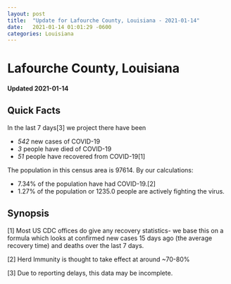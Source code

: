 ```yaml
---
layout: post
title:  "Update for Lafourche County, Louisiana - 2021-01-14"
date:   2021-01-14 01:01:29 -0600
categories: Louisiana
---
```


# Lafourche County, Louisiana
#### Updated 2021-01-14

## Quick Facts

In the last 7 days[3] we project there have been
- *542* new cases of COVID-19
- *3* people have died of COVID-19
- *51* people have recovered from COVID-19[1]

The population in this census area is 97614. By our calculations:
- 7.34% of the population have had COVID-19.[2]
- 1.27% of the population or 1235.0 people are actively fighting the virus.

## Synopsis




[1] Most US CDC offices do give any recovery statistics- we base this on a formula which looks at confirmed new cases
15 days ago (the average recovery time) and deaths over the last 7 days.

[2] Herd Immunity is thought to take effect at around ~70-80%

[3] Due to reporting delays, this data may be incomplete.
 
    